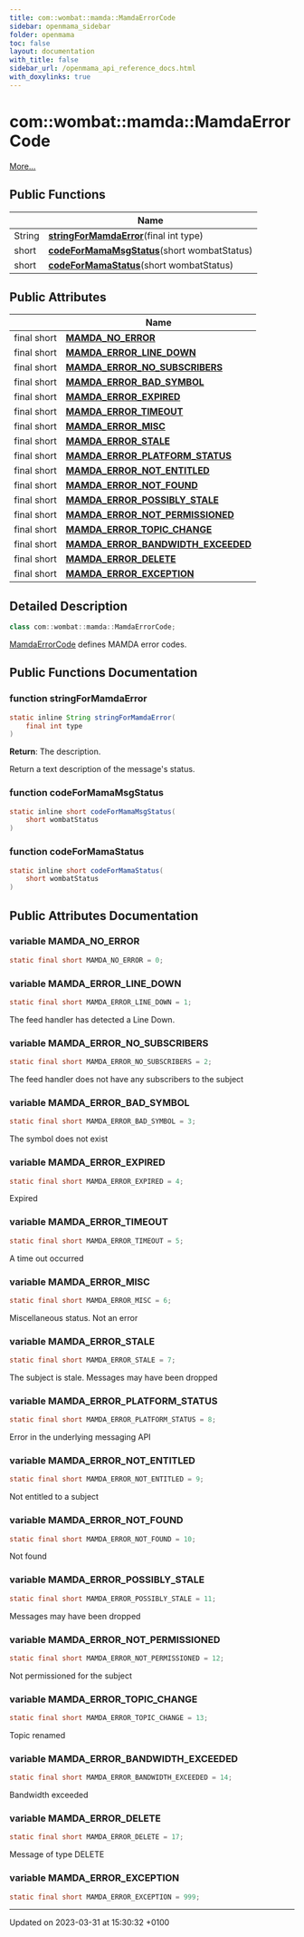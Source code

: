 ```yaml
---
title: com::wombat::mamda::MamdaErrorCode
sidebar: openmama_sidebar
folder: openmama
toc: false
layout: documentation
with_title: false
sidebar_url: /openmama_api_reference_docs.html
with_doxylinks: true
---
```


# com::wombat::mamda::MamdaErrorCode



 [More...](#detailed-description)

## Public Functions

|                | Name           |
| -------------- | -------------- |
| String | **[stringForMamdaError](classcom_1_1wombat_1_1mamda_1_1MamdaErrorCode.html#function-stringformamdaerror)**(final int type) |
| short | **[codeForMamaMsgStatus](classcom_1_1wombat_1_1mamda_1_1MamdaErrorCode.html#function-codeformamamsgstatus)**(short wombatStatus) |
| short | **[codeForMamaStatus](classcom_1_1wombat_1_1mamda_1_1MamdaErrorCode.html#function-codeformamastatus)**(short wombatStatus) |

## Public Attributes

|                | Name           |
| -------------- | -------------- |
| final short | **[MAMDA_NO_ERROR](classcom_1_1wombat_1_1mamda_1_1MamdaErrorCode.html#variable-mamda-no-error)**  |
| final short | **[MAMDA_ERROR_LINE_DOWN](classcom_1_1wombat_1_1mamda_1_1MamdaErrorCode.html#variable-mamda-error-line-down)**  |
| final short | **[MAMDA_ERROR_NO_SUBSCRIBERS](classcom_1_1wombat_1_1mamda_1_1MamdaErrorCode.html#variable-mamda-error-no-subscribers)**  |
| final short | **[MAMDA_ERROR_BAD_SYMBOL](classcom_1_1wombat_1_1mamda_1_1MamdaErrorCode.html#variable-mamda-error-bad-symbol)**  |
| final short | **[MAMDA_ERROR_EXPIRED](classcom_1_1wombat_1_1mamda_1_1MamdaErrorCode.html#variable-mamda-error-expired)**  |
| final short | **[MAMDA_ERROR_TIMEOUT](classcom_1_1wombat_1_1mamda_1_1MamdaErrorCode.html#variable-mamda-error-timeout)**  |
| final short | **[MAMDA_ERROR_MISC](classcom_1_1wombat_1_1mamda_1_1MamdaErrorCode.html#variable-mamda-error-misc)**  |
| final short | **[MAMDA_ERROR_STALE](classcom_1_1wombat_1_1mamda_1_1MamdaErrorCode.html#variable-mamda-error-stale)**  |
| final short | **[MAMDA_ERROR_PLATFORM_STATUS](classcom_1_1wombat_1_1mamda_1_1MamdaErrorCode.html#variable-mamda-error-platform-status)**  |
| final short | **[MAMDA_ERROR_NOT_ENTITLED](classcom_1_1wombat_1_1mamda_1_1MamdaErrorCode.html#variable-mamda-error-not-entitled)**  |
| final short | **[MAMDA_ERROR_NOT_FOUND](classcom_1_1wombat_1_1mamda_1_1MamdaErrorCode.html#variable-mamda-error-not-found)**  |
| final short | **[MAMDA_ERROR_POSSIBLY_STALE](classcom_1_1wombat_1_1mamda_1_1MamdaErrorCode.html#variable-mamda-error-possibly-stale)**  |
| final short | **[MAMDA_ERROR_NOT_PERMISSIONED](classcom_1_1wombat_1_1mamda_1_1MamdaErrorCode.html#variable-mamda-error-not-permissioned)**  |
| final short | **[MAMDA_ERROR_TOPIC_CHANGE](classcom_1_1wombat_1_1mamda_1_1MamdaErrorCode.html#variable-mamda-error-topic-change)**  |
| final short | **[MAMDA_ERROR_BANDWIDTH_EXCEEDED](classcom_1_1wombat_1_1mamda_1_1MamdaErrorCode.html#variable-mamda-error-bandwidth-exceeded)**  |
| final short | **[MAMDA_ERROR_DELETE](classcom_1_1wombat_1_1mamda_1_1MamdaErrorCode.html#variable-mamda-error-delete)**  |
| final short | **[MAMDA_ERROR_EXCEPTION](classcom_1_1wombat_1_1mamda_1_1MamdaErrorCode.html#variable-mamda-error-exception)**  |

## Detailed Description

```java
class com::wombat::mamda::MamdaErrorCode;
```


[MamdaErrorCode](classcom_1_1wombat_1_1mamda_1_1MamdaErrorCode.html) defines MAMDA error codes. 

## Public Functions Documentation

### function stringForMamdaError

```java
static inline String stringForMamdaError(
    final int type
)
```


**Return**: The description. 

Return a text description of the message's status.


### function codeForMamaMsgStatus

```java
static inline short codeForMamaMsgStatus(
    short wombatStatus
)
```


### function codeForMamaStatus

```java
static inline short codeForMamaStatus(
    short wombatStatus
)
```


## Public Attributes Documentation

### variable MAMDA_NO_ERROR

```java
static final short MAMDA_NO_ERROR = 0;
```


### variable MAMDA_ERROR_LINE_DOWN

```java
static final short MAMDA_ERROR_LINE_DOWN = 1;
```


The feed handler has detected a Line Down. 


### variable MAMDA_ERROR_NO_SUBSCRIBERS

```java
static final short MAMDA_ERROR_NO_SUBSCRIBERS = 2;
```


The feed handler does not have any subscribers to the subject 


### variable MAMDA_ERROR_BAD_SYMBOL

```java
static final short MAMDA_ERROR_BAD_SYMBOL = 3;
```


The symbol does not exist 


### variable MAMDA_ERROR_EXPIRED

```java
static final short MAMDA_ERROR_EXPIRED = 4;
```


Expired 


### variable MAMDA_ERROR_TIMEOUT

```java
static final short MAMDA_ERROR_TIMEOUT = 5;
```


A time out occurred 


### variable MAMDA_ERROR_MISC

```java
static final short MAMDA_ERROR_MISC = 6;
```


Miscellaneous status. Not an error 


### variable MAMDA_ERROR_STALE

```java
static final short MAMDA_ERROR_STALE = 7;
```


The subject is stale. Messages may have been dropped 


### variable MAMDA_ERROR_PLATFORM_STATUS

```java
static final short MAMDA_ERROR_PLATFORM_STATUS = 8;
```


Error in the underlying messaging API 


### variable MAMDA_ERROR_NOT_ENTITLED

```java
static final short MAMDA_ERROR_NOT_ENTITLED = 9;
```


Not entitled to a subject 


### variable MAMDA_ERROR_NOT_FOUND

```java
static final short MAMDA_ERROR_NOT_FOUND = 10;
```


Not found 


### variable MAMDA_ERROR_POSSIBLY_STALE

```java
static final short MAMDA_ERROR_POSSIBLY_STALE = 11;
```


Messages may have been dropped 


### variable MAMDA_ERROR_NOT_PERMISSIONED

```java
static final short MAMDA_ERROR_NOT_PERMISSIONED = 12;
```


Not permissioned for the subject 


### variable MAMDA_ERROR_TOPIC_CHANGE

```java
static final short MAMDA_ERROR_TOPIC_CHANGE = 13;
```


Topic renamed 


### variable MAMDA_ERROR_BANDWIDTH_EXCEEDED

```java
static final short MAMDA_ERROR_BANDWIDTH_EXCEEDED = 14;
```


Bandwidth exceeded 


### variable MAMDA_ERROR_DELETE

```java
static final short MAMDA_ERROR_DELETE = 17;
```


Message of type DELETE 


### variable MAMDA_ERROR_EXCEPTION

```java
static final short MAMDA_ERROR_EXCEPTION = 999;
```


-------------------------------

Updated on 2023-03-31 at 15:30:32 +0100